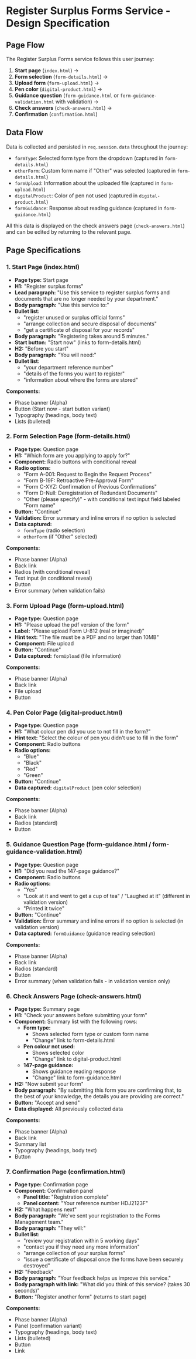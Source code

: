 # Register Surplus Forms Service - Design Specification

## Page Flow

The Register Surplus Forms service follows this user journey:

1. **Start page** (`index.html`) → 
2. **Form selection** (`form-details.html`) → 
3. **Upload form** (`form-upload.html`) → 
4. **Pen color** (`digital-product.html`) → 
5. **Guidance question** (`form-guidance.html` or `form-guidance-validation.html` with validation) → 
6. **Check answers** (`check-answers.html`) → 
7. **Confirmation** (`confirmation.html`)

## Data Flow

Data is collected and persisted in `req.session.data` throughout the journey:

- `formType`: Selected form type from the dropdown (captured in `form-details.html`)
- `otherForm`: Custom form name if "Other" was selected (captured in `form-details.html`)
- `formUpload`: Information about the uploaded file (captured in `form-upload.html`)
- `digitalProduct`: Color of pen not used (captured in `digital-product.html`)
- `formGuidance`: Response about reading guidance (captured in `form-guidance.html`)

All this data is displayed on the check answers page (`check-answers.html`) and can be edited by returning to the relevant page.

## Page Specifications

### 1. Start Page (index.html)

- **Page type:** Start page
- **H1:** "Register surplus forms"
- **Lead paragraph:** "Use this service to register surplus forms and documents that are no longer needed by your department."
- **Body paragraph:** "Use this service to:"
- **Bullet list:**
  - "register unused or surplus official forms"
  - "arrange collection and secure disposal of documents"
  - "get a certificate of disposal for your records"
- **Body paragraph:** "Registering takes around 5 minutes."
- **Start button:** "Start now" (links to form-details.html)
- **H2:** "Before you start"
- **Body paragraph:** "You will need:"
- **Bullet list:**
  - "your department reference number"
  - "details of the forms you want to register"
  - "information about where the forms are stored"

**Components:**
- Phase banner (Alpha)
- Button (Start now - start button variant)
- Typography (headings, body text)
- Lists (bulleted)

### 2. Form Selection Page (form-details.html)

- **Page type:** Question page
- **H1:** "Which form are you applying to apply for?"
- **Component:** Radio buttons with conditional reveal
- **Radio options:**
  - "Form A-001: Request to Begin the Request Process"
  - "Form B-19F: Retroactive Pre-Approval Form"
  - "Form C-XYZ: Confirmation of Previous Confirmations"
  - "Form D-Null: Deregistration of Redundant Documents"
  - "Other (please specify)" - with conditional text input field labeled "Form name"
- **Button:** "Continue"
- **Validation:** Error summary and inline errors if no option is selected
- **Data captured:** 
  - `formType` (radio selection)
  - `otherForm` (if "Other" selected)

**Components:**
- Phase banner (Alpha)
- Back link
- Radios (with conditional reveal)
- Text input (in conditional reveal)
- Button
- Error summary (when validation fails)

### 3. Form Upload Page (form-upload.html)

- **Page type:** Question page
- **H1:** "Please upload the pdf version of the form"
- **Label:** "Please upload Form U-812 (real or imagined)"
- **Hint text:** "The file must be a PDF and no larger than 10MB"
- **Component:** File upload
- **Button:** "Continue"
- **Data captured:** `formUpload` (file information)

**Components:**
- Phase banner (Alpha)
- Back link
- File upload
- Button

### 4. Pen Color Page (digital-product.html)

- **Page type:** Question page
- **H1:** "What colour pen did you use to not fill in the form?"
- **Hint text:** "Select the colour of pen you didn't use to fill in the form"
- **Component:** Radio buttons
- **Radio options:**
  - "Blue"
  - "Black"
  - "Red"
  - "Green"
- **Button:** "Continue"
- **Data captured:** `digitalProduct` (pen color selection)

**Components:**
- Phase banner (Alpha)
- Back link
- Radios (standard)
- Button

### 5. Guidance Question Page (form-guidance.html / form-guidance-validation.html)

- **Page type:** Question page
- **H1:** "Did you read the 147-page guidance?"
- **Component:** Radio buttons
- **Radio options:**
  - "Yes"
  - "Look at it and went to get a cup of tea" / "Laughed at it" (different in validation version)
  - "Printed it twice"
- **Button:** "Continue"
- **Validation:** Error summary and inline errors if no option is selected (in validation version)
- **Data captured:** `formGuidance` (guidance reading selection)

**Components:**
- Phase banner (Alpha)
- Back link
- Radios (standard)
- Button
- Error summary (when validation fails - in validation version only)

### 6. Check Answers Page (check-answers.html)

- **Page type:** Summary page
- **H1:** "Check your answers before submitting your form"
- **Component:** Summary list with the following rows:
  - **Form type:**
    - Shows selected form type or custom form name
    - "Change" link to form-details.html
  - **Pen colour not used:**
    - Shows selected color
    - "Change" link to digital-product.html
  - **147-page guidance:**
    - Shows guidance reading response
    - "Change" link to form-guidance.html
- **H2:** "Now submit your form"
- **Body paragraph:** "By submitting this form you are confirming that, to the best of your knowledge, the details you are providing are correct."
- **Button:** "Accept and send"
- **Data displayed:** All previously collected data

**Components:**
- Phase banner (Alpha)
- Back link
- Summary list
- Typography (headings, body text)
- Button

### 7. Confirmation Page (confirmation.html)

- **Page type:** Confirmation page
- **Component:** Confirmation panel
  - **Panel title:** "Registration complete"
  - **Panel content:** "Your reference number HDJ2123F"
- **H2:** "What happens next"
- **Body paragraph:** "We've sent your registration to the Forms Management team."
- **Body paragraph:** "They will:"
- **Bullet list:**
  - "review your registration within 5 working days"
  - "contact you if they need any more information"
  - "arrange collection of your surplus forms"
  - "issue a certificate of disposal once the forms have been securely destroyed"
- **H2:** "Feedback"
- **Body paragraph:** "Your feedback helps us improve this service."
- **Body paragraph with link:** "What did you think of this service? (takes 30 seconds)"
- **Button:** "Register another form" (returns to start page)

**Components:**
- Phase banner (Alpha)
- Panel (confirmation variant)
- Typography (headings, body text)
- Lists (bulleted)
- Button
- Link